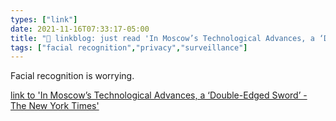 ```yaml
---
types: ["link"]
date: 2021-11-16T07:33:17-05:00
title: "🔗 linkblog: just read 'In Moscow’s Technological Advances, a ‘Double-Edged Sword’ - The New York Times'"
tags: ["facial recognition","privacy","surveillance"]
---
```

Facial recognition is worrying.
 
[link to 'In Moscow’s Technological Advances, a ‘Double-Edged Sword’ - The New York Times'](https://www.nytimes.com/2021/11/16/world/europe/moscow-face-pay-technology-privacy.html)
